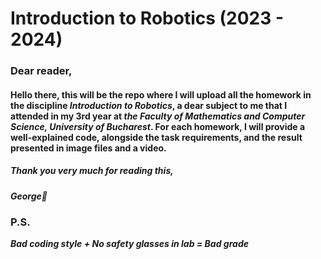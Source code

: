 # Introduction to Robotics (2023 - 2024)

### Dear reader,

#### Hello there, this will be the repo where I will upload all the homework in the discipline *Introduction to Robotics*, a dear subject to me that I attended in my 3rd year at *the Faculty of Mathematics and Computer Science, University of Bucharest*. For each homework, I will provide a well-explained code, alongside the task requirements, and the result presented in image files and a video.

##### Thank you very much for reading this,
##### George🎯

### P.S.
__*Bad coding style + No safety glasses in lab = Bad grade*__
